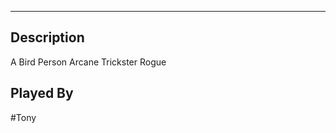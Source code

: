 --------------------------------------------------------------------------------
## Description
A Bird Person Arcane Trickster Rogue
## Played By
#Tony